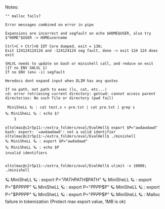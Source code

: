 Notes:

    "" malloc fails?

    Error messages combined on error in pipe

    Expansions are incorrect and segfault on echo $HOME$USER, also try $"HOME"$USER -> HOMEusername

    Ctrl+C + Ctrl+D IOT Core dumped, exit = 130;
    Exit 124124124124 and -124124124 seg fault, done -> exit 124 124 does exit

    SHLVL needs to update on bash or minishell call, and reduce on exit (If no ENV SHLVL 1)
    If no ENV (env -i) segfault

    Heredocs dont expand input when DLIM has any quotes

    If no path, not path to exec (ls, cat, etc...)
    cd: error retrieving current directory: getcwd: cannot access parent directories: No such file or directory (pwd fail)

     MiniSheLL 🪐 : cat test.x > pre.txt | cat pre.txt | grep s
    🪐 MiniSheLL 🪐 : echo $?
        1

    oltolmac@c2r5p11:~/extra_folders/eval/EvalHell$ export $P="awdawdawd"
    bash: export: `=awdawdawd': not a valid identifier
    oltolmac@c2r5p11:~/extra_folders/eval/EvalHell$ ./minishell 
    🪐 MiniSheLL 🪐 : export $P="awdadawd"
    🪐 MiniSheLL 🪐 : echo $P
    invalid identifiers


    oltolmac@c2r5p11:~/extra_folders/eval/EvalHell$ ulimit -v 10000; ./minishell 
🪐 MiniSheLL 🪐 : export P="$PATH$PATH$PATH"
🪐 MiniSheLL 🪐 : export P="$P$P$P$P$P"
🪐 MiniSheLL 🪐 : export P="$P$P$P$P$P"
🪐 MiniSheLL 🪐 : export P="$P$P$P$P$P"
🪐 MiniSheLL 🪐 : export P="$P$P$P$P$P"
🪐 MiniSheLL 🪐 : Malloc failure in tokenization
(Protect max export value, 1MB is ok)